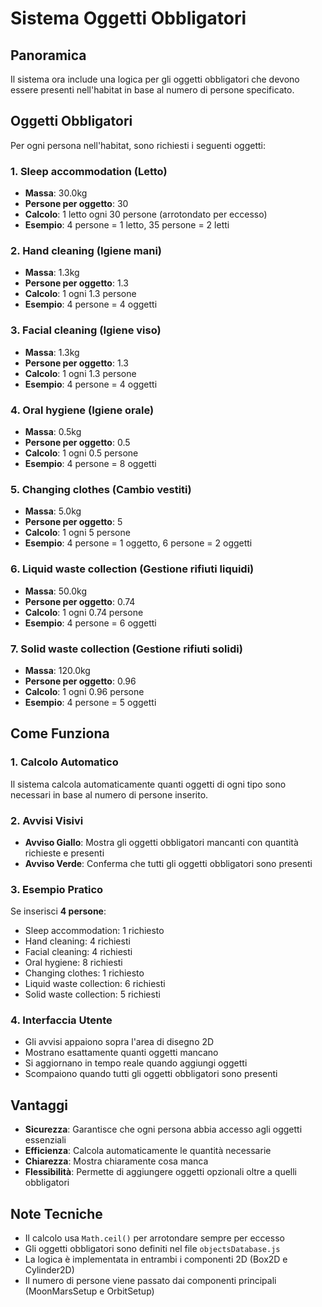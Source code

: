 # Sistema Oggetti Obbligatori

## Panoramica
Il sistema ora include una logica per gli oggetti obbligatori che devono essere presenti nell'habitat in base al numero di persone specificato.

## Oggetti Obbligatori
Per ogni persona nell'habitat, sono richiesti i seguenti oggetti:

### 1. **Sleep accommodation** (Letto)
- **Massa**: 30.0kg
- **Persone per oggetto**: 30
- **Calcolo**: 1 letto ogni 30 persone (arrotondato per eccesso)
- **Esempio**: 4 persone = 1 letto, 35 persone = 2 letti

### 2. **Hand cleaning** (Igiene mani)
- **Massa**: 1.3kg
- **Persone per oggetto**: 1.3
- **Calcolo**: 1 ogni 1.3 persone
- **Esempio**: 4 persone = 4 oggetti

### 3. **Facial cleaning** (Igiene viso)
- **Massa**: 1.3kg
- **Persone per oggetto**: 1.3
- **Calcolo**: 1 ogni 1.3 persone
- **Esempio**: 4 persone = 4 oggetti

### 4. **Oral hygiene** (Igiene orale)
- **Massa**: 0.5kg
- **Persone per oggetto**: 0.5
- **Calcolo**: 1 ogni 0.5 persone
- **Esempio**: 4 persone = 8 oggetti

### 5. **Changing clothes** (Cambio vestiti)
- **Massa**: 5.0kg
- **Persone per oggetto**: 5
- **Calcolo**: 1 ogni 5 persone
- **Esempio**: 4 persone = 1 oggetto, 6 persone = 2 oggetti

### 6. **Liquid waste collection** (Gestione rifiuti liquidi)
- **Massa**: 50.0kg
- **Persone per oggetto**: 0.74
- **Calcolo**: 1 ogni 0.74 persone
- **Esempio**: 4 persone = 6 oggetti

### 7. **Solid waste collection** (Gestione rifiuti solidi)
- **Massa**: 120.0kg
- **Persone per oggetto**: 0.96
- **Calcolo**: 1 ogni 0.96 persone
- **Esempio**: 4 persone = 5 oggetti

## Come Funziona

### 1. **Calcolo Automatico**
Il sistema calcola automaticamente quanti oggetti di ogni tipo sono necessari in base al numero di persone inserito.

### 2. **Avvisi Visivi**
- **Avviso Giallo**: Mostra gli oggetti obbligatori mancanti con quantità richieste e presenti
- **Avviso Verde**: Conferma che tutti gli oggetti obbligatori sono presenti

### 3. **Esempio Pratico**
Se inserisci **4 persone**:
- Sleep accommodation: 1 richiesto
- Hand cleaning: 4 richiesti
- Facial cleaning: 4 richiesti
- Oral hygiene: 8 richiesti
- Changing clothes: 1 richiesto
- Liquid waste collection: 6 richiesti
- Solid waste collection: 5 richiesti

### 4. **Interfaccia Utente**
- Gli avvisi appaiono sopra l'area di disegno 2D
- Mostrano esattamente quanti oggetti mancano
- Si aggiornano in tempo reale quando aggiungi oggetti
- Scompaiono quando tutti gli oggetti obbligatori sono presenti

## Vantaggi
- **Sicurezza**: Garantisce che ogni persona abbia accesso agli oggetti essenziali
- **Efficienza**: Calcola automaticamente le quantità necessarie
- **Chiarezza**: Mostra chiaramente cosa manca
- **Flessibilità**: Permette di aggiungere oggetti opzionali oltre a quelli obbligatori

## Note Tecniche
- Il calcolo usa `Math.ceil()` per arrotondare sempre per eccesso
- Gli oggetti obbligatori sono definiti nel file `objectsDatabase.js`
- La logica è implementata in entrambi i componenti 2D (Box2D e Cylinder2D)
- Il numero di persone viene passato dai componenti principali (MoonMarsSetup e OrbitSetup)

